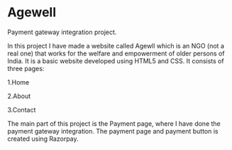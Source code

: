 # Agewell
Payment gateway integration project.

In this project I have made a website called Agewll which is an NGO (not a real one) that works for the welfare and empowerment of older persons of India. It is a basic website developed using HTML5 and CSS. It consists of three pages:

1.Home

2.About

3.Contact

The main part of this project is the Payment page, where I have done the payment gateway integration. The payment page and payment button is created using Razorpay.
